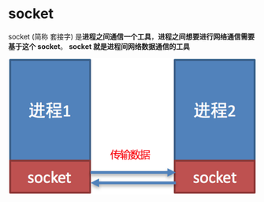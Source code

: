 # socket

socket \(简称 套接字\) 是**进程之间通信一个工具**，**进程之间想要进行网络通信需要基于这个 socket**。 **socket 就是进程间网络数据通信的工具**

![socket&#x6548;&#x679C;&#x56FE;](../../../.gitbook/assets/image%20%2818%29.png)



